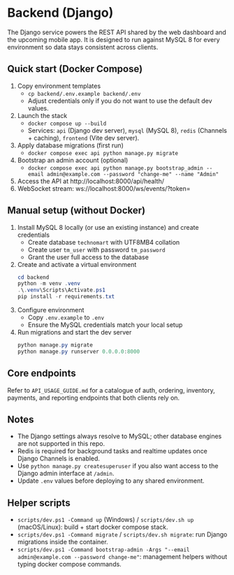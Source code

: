 # Backend (Django)

The Django service powers the REST API shared by the web dashboard and the upcoming mobile app. It is designed to run against MySQL 8 for every environment so data stays consistent across clients.

## Quick start (Docker Compose)

1. Copy environment templates
   - `cp backend/.env.example backend/.env`
   - Adjust credentials only if you do not want to use the default dev values.
2. Launch the stack
   - `docker compose up --build`
   - Services: `api` (Django dev server), `mysql` (MySQL 8), `redis` (Channels + caching), `frontend` (Vite dev server).
3. Apply database migrations (first run)
   - `docker compose exec api python manage.py migrate`
4. Bootstrap an admin account (optional)
   - `docker compose exec api python manage.py bootstrap_admin --email admin@example.com --password "change-me" --name "Admin"`
5. Access the API at http://localhost:8000/api/health/
6. WebSocket stream: ws://localhost:8000/ws/events/?token=<JWT>

## Manual setup (without Docker)

1. Install MySQL 8 locally (or use an existing instance) and create credentials
   - Create database `technomart` with UTF8MB4 collation
   - Create user `tm_user` with password `tm_password`
   - Grant the user full access to the database
2. Create and activate a virtual environment
   ```powershell
   cd backend
   python -m venv .venv
   .\.venv\Scripts\Activate.ps1
   pip install -r requirements.txt
   ```
3. Configure environment
   - Copy `.env.example` to `.env`
   - Ensure the MySQL credentials match your local setup
4. Run migrations and start the dev server
   ```powershell
   python manage.py migrate
   python manage.py runserver 0.0.0.0:8000
   ```

## Core endpoints

Refer to `API_USAGE_GUIDE.md` for a catalogue of auth, ordering, inventory, payments, and reporting endpoints that both clients rely on.

## Notes

- The Django settings always resolve to MySQL; other database engines are not supported in this repo.
- Redis is required for background tasks and realtime updates once Django Channels is enabled.
- Use `python manage.py createsuperuser` if you also want access to the Django admin interface at `/admin`.
- Update `.env` values before deploying to any shared environment.

## Helper scripts

- `scripts/dev.ps1 -Command up` (Windows) / `scripts/dev.sh up` (macOS/Linux): build + start docker compose stack.
- `scripts/dev.ps1 -Command migrate` / `scripts/dev.sh migrate`: run Django migrations inside the container.
- `scripts/dev.ps1 -Command bootstrap-admin -Args "--email admin@example.com --password change-me"`: management helpers without typing docker compose commands.
